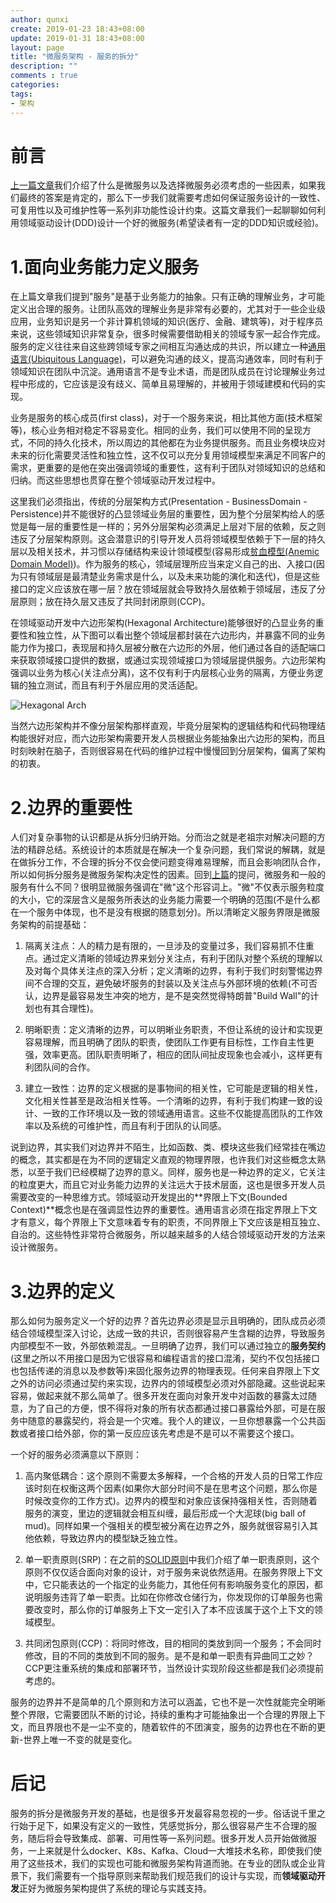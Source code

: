```yaml
---
author: qunxi
create: 2019-01-23 18:43+08:00
update: 2019-01-31 18:43+08:00
layout: page
title: "微服务架构 - 服务的拆分"
description: ""
comments : true
categories:
tags:
- 架构
---
```


# 前言

[上一篇文章](https://qunxi.github.io/2018/12/25/microservice-architecture.html)我们介绍了什么是微服务以及选择微服务必须考虑的一些因素，如果我们最终的答案是肯定的，那么下一步我们就需要考虑如何保证服务设计的一致性、可复用性以及可维护性等一系列非功能性设计约束。这篇文章我们一起聊聊如何利用领域驱动设计(DDD)设计一个好的微服务(希望读者有一定的DDD知识或经验)。
<!--more-->

# 1.面向业务能力定义服务

在上篇文章我们提到"服务"是基于业务能力的抽象。只有正确的理解业务，才可能定义出合理的服务。让团队高效的理解业务是非常有必要的，尤其对于一些企业级应用，业务知识是另一个非计算机领域的知识(医疗、金融、建筑等)，对于程序员来说，这些领域知识非常复杂，很多时候需要借助相关的领域专家一起合作完成。服务的定义往往来自这些跨领域专家之间相互沟通达成的共识，所以建立一种[通用语言(Ubiquitous Language)](https://martinfowler.com/bliki/UbiquitousLanguage.html)，可以避免沟通的歧义，提高沟通效率，同时有利于领域知识在团队中沉淀。通用语言不是专业术语，而是团队成员在讨论理解业务过程中形成的，它应该是没有歧义、简单且易理解的，并被用于领域建模和代码的实现。

业务是服务的核心成员(first class)，对于一个服务来说，相比其他方面(技术框架等)，核心业务相对稳定不容易变化。相同的业务，我们可以使用不同的呈现方式，不同的持久化技术，所以周边的其他都在为业务提供服务。而且业务模块应对未来的衍化需要灵活性和独立性，这不仅可以充分复用领域模型来满足不同客户的需求，更重要的是他在突出强调领域的重要性，这有利于团队对领域知识的总结和归纳。而这些思想也贯穿在整个领域驱动开发过程中。

这里我们必须指出，传统的分层架构方式(Presentation - BusinessDomain - Persistence)并不能很好的凸显领域业务层的重要性，因为整个分层架构给人的感觉是每一层的重要性是一样的；另外分层架构必须满足上层对下层的依赖，反之则违反了分层架构原则。这会潜意识的引导开发人员将领域模型依赖于下一层的持久层以及相关技术，并习惯以存储结构来设计领域模型(容易形成[贫血模型(Anemic Domain Model)](https://www.martinfowler.com/bliki/AnemicDomainModel.html))。作为服务的核心，领域层理所应当来定义自己的出、入接口(因为只有领域层是最清楚业务需求是什么，以及未来功能的演化和迭代)，但是这些接口的定义应该放在哪一层？放在领域层就会导致持久层依赖于领域层，违反了分层原则；放在持久层又违反了共同封闭原则(CCP)。

在领域驱动开发中六边形架构(Hexagonal Architecture)能够很好的凸显业务的重要性和独立性，从下图可以看出整个领域层都封装在六边形内，并暴露不同的业务能力作为接口，表现层和持久层被分散在六边形的外层，他们通过各自的适配端口来获取领域接口提供的数据，或通过实现领域接口为领域层提供服务。六边形架构强调以业务为核心(关注点分离)，这不仅有利于内层核心业务的隔离，方便业务逻辑的独立测试，而且有利于外层应用的灵活适配。

![Hexagonal Arch](https://upload-images.jianshu.io/upload_images/4099-368086f81e5fa319.png)

当然六边形架构并不像分层架构那样直观，毕竟分层架构的逻辑结构和代码物理结构能很好对应，而六边形架构需要开发人员根据业务能抽象出六边形的架构，而且时刻映射在脑子，否则很容易在代码的维护过程中慢慢回到分层架构，偏离了架构的初衷。

# 2.边界的重要性

人们对复杂事物的认识都是从拆分归纳开始。分而治之就是老祖宗对解决问题的方法的精辟总结。系统设计的本质就是在解决一个复杂问题，我们常说的解耦，就是在做拆分工作，不合理的拆分不仅会使问题变得难易理解，而且会影响团队合作，所以如何拆分服务是微服务架构决定性的因素。回到[上篇](https://qunxi.github.io/2018/12/25/microservice-architecture.html)的提问，微服务和一般的服务有什么不同？很明显微服务强调在"微"这个形容词上。"微"不仅表示服务粒度的大小，它的深层含义是服务所表达的业务能力需要一个明确的范围(不是什么都在一个服务中体现，也不是没有根据的随意划分)。所以清晰定义服务界限是微服务架构的前提基础：

1. 隔离关注点：人的精力是有限的，一旦涉及的变量过多，我们容易抓不住重点。通过定义清晰的领域边界来划分关注点，有利于团队对整个系统的理解以及对每个具体关注点的深入分析；定义清晰的边界，有利于我们时刻警惕边界间不合理的交互，避免破坏服务的封装以及关注点与外部环境的依赖(不可否认，边界是最容易发生冲突的地方，是不是突然觉得特朗普"Build Wall"的计划也有其合理性)。

2. 明晰职责：定义清晰的边界，可以明晰业务职责，不但让系统的设计和实现更容易理解，而且明确了团队的职责，使团队工作更有目标性，工作自主性更强，效率更高。团队职责明晰了，相应的团队间扯皮现象也会减小，这样更有利团队间的合作。

3. 建立一致性：边界的定义根据的是事物间的相关性，它可能是逻辑的相关性，文化相关性甚至是政治相关性等。一个清晰的边界，有利于我们构建一致的设计、一致的工作环境以及一致的领域通用语言。这些不仅能提高团队的工作效率以及系统的可维护性，而且有利于团队的认同感。

说到边界，其实我们对边界并不陌生，比如函数、类、模块这些我们经常挂在嘴边的概念，其实都是在为不同的逻辑定义直观的物理界限，也许我们对这些概念太熟悉，以至于我们已经模糊了边界的意义。同样，服务也是一种边界的定义，它关注的粒度更大，而且它对业务能力边界的关注远大于技术层面，这也是很多开发人员需要改变的一种思维方式。领域驱动开发提出的**界限上下文(Bounded Context)**概念也是在强调显性边界的重要性。通用语言必须在指定界限上下文才有意义，每个界限上下文意味着专有的职责，不同界限上下文应该是相互独立、自治的。这些特性非常符合微服务，所以越来越多的人结合领域驱动开发的方法来设计微服务。

# 3.边界的定义

那么如何为服务定义一个好的边界？首先边界必须是显示且明确的，团队成员必须结合领域模型深入讨论，达成一致的共识，否则很容易产生含糊的边界，导致服务内部模型不一致，外部依赖混乱。一旦明确了边界，我们可以通过独立的**服务契约**(这里之所以不用接口是因为它很容易和编程语言的接口混淆，契约不仅包括接口也包括传递的消息以及参数等)来固化服务边界的物理表现。任何来自界限上下文之外的访问必须通过契约来实现，边界内的领域模型必须对外部隐藏。这些说起来容易，做起来就不那么简单了。很多开发在面向对象开发中对函数的暴露太过随意，为了自己的方便，恨不得将对象的所有状态都通过接口暴露给外部，可是在服务中随意的暴露契约，将会是一个灾难。我个人的建议，一旦你想暴露一个公共函数或者接口给外部，你的第一反应应该先考虑是不是可以不需要这个接口。

一个好的服务必须满意以下原则：

1. 高内聚低耦合：这个原则不需要太多解释，一个合格的开发人员的日常工作应该时刻在权衡这两个因素(如果你大部分时间不是在思考这个问题，那么你是时候改变你的工作方式)。边界内的模型和对象应该保持强相关性，否则随着服务的演变，里边的逻辑就会相互纠缠，最后形成一个大泥球(big ball of mud)。同样如果一个强相关的模型被分离在边界之外，服务就很容易引入其他依赖，导致边界内的模型缺乏独立性。

2. 单一职责原则(SRP)：在之前的[SOLID原则](https://qunxi.github.io/2018/01/20/some-coding-principles.html)中我们介绍了单一职责原则，这个原则不仅仅适合面向对象的设计，对于服务来说依然适用。在服务界限上下文中，它只能表达的一个指定的业务能力，其他任何有影响服务变化的原因，都说明服务违背了单一职责。比如在你修改仓储行为，你发现你的订单服务也需要改变时，那么你的订单服务上下文一定引入了本不应该属于这个上下文的领域模型。

3. 共同闭包原则(CCP)：将同时修改，目的相同的类放到同一个服务；不会同时修改，目的不同的类放到不同的服务。是不是和单一职责有异曲同工之妙？CCP更注重系统的集成和部署环节，当然设计实现阶段这些都是我们必须提前考虑的。

服务的边界并不是简单的几个原则和方法可以涵盖，它也不是一次性就能完全明晰整个界限，它需要团队不断的讨论，持续的重构才可能抽象出一个合理的界限上下文，而且界限也不是一尘不变的，随着软件的不团演变，服务的边界也在不断的更新-世界上唯一不变的就是变化。

# 后记

服务的拆分是微服务开发的基础，也是很多开发最容易忽视的一步。俗话说千里之行始于足下，如果没有定义的一致性，凭感觉拆分，那么很容易产生不合理的服务，随后将会导致集成、部署、可用性等一系列问题。很多开发人员开始做微服务，一上来就是什么docker、K8s、Kafka、Cloud一大堆技术名称，即使我们使用了这些技术，我们的实现也可能和微服务架构背道而驰。在专业的团队或企业背景下，我们需要有一个指导原则来帮助我们规范我们的设计与实现，而**领域驱动开发**正好为微服务架构提供了系统的理论与实践支持。